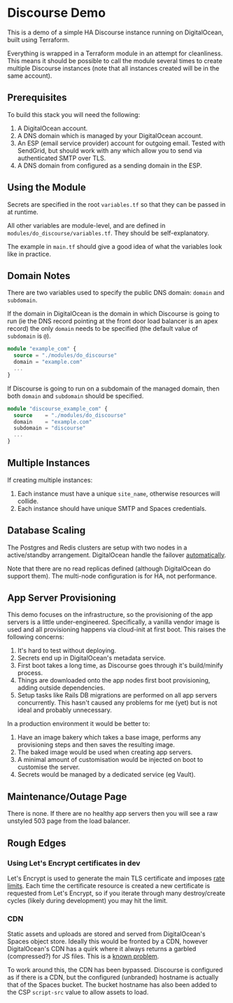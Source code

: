 # Discourse Demo

This is a demo of a simple HA Discourse instance running on DigitalOcean, built using Terraform.

Everything is wrapped in a Terraform module in an attempt for cleanliness. This means it should be possible to call the module several times to create multiple Discourse instances (note that all instances created will be in the same account).


## Prerequisites

To build this stack you will need the following:

1. A DigitalOcean account.
2. A DNS domain which is managed by your DigitalOcean account.
3. An ESP (email service provider) account for outgoing email. Tested with SendGrid, but should work with any which allow you to send via authenticated SMTP over TLS.
4. A DNS domain from configured as a sending domain in the ESP.


## Using the Module

Secrets are specified in the root `variables.tf` so that they can be passed in at runtime.

All other variables are module-level, and are defined in `modules/do_discourse/variables.tf`. They should be self-explanatory.

The example in `main.tf` should give a good idea of what the variables look like in practice.


## Domain Notes

There are two variables used to specify the public DNS domain: `domain` and `subdomain`.

If the domain in DigitalOcean is the domain in which Discourse is going to run (ie the DNS record pointing at the front door load balancer is an apex record) the only `domain` needs to be specified (the default value of `subdomain` is `@`).

```terraform
module "example_com" {
  source = "./modules/do_discourse"
  domain = "example.com"
  ...
}
```

If Discourse is going to run on a subdomain of the managed domain, then both `domain` and `subdomain` should be specified.

```terraform
module "discourse_example_com" {
  source    = "./modules/do_discourse"
  domain    = "example.com"
  subdomain = "discourse"
  ...
}
```


## Multiple Instances

If creating multiple instances:

1. Each instance must have a unique `site_name`, otherwise resources will collide.
2. Each instance should have unique SMTP and Spaces credentials.


## Database Scaling

The Postgres and Redis clusters are setup with two nodes in a active/standby arrangement. DigitalOcean handle the failover [automatically](https://docs.digitalocean.com/products/databases/#high-availability).

Note that there are no read replicas defined (although DigitalOcean do support them). The multi-node configuration is for HA, not performance.


## App Server Provisioning

This demo focuses on the infrastructure, so the provisioning of the app servers is a little under-engineered. Specifically, a vanilla vendor image is used and all provisioning happens via cloud-init at first boot. This raises the following concerns:

1. It's hard to test without deploying.
2. Secrets end up in DigitalOcean's metadata service.
3. First boot takes a long time, as Discourse goes through it's build/minify process.
4. Things are downloaded onto the app nodes first boot provisioning, adding outside dependencies.
5. Setup tasks like Rails DB migrations are performed on all app servers concurrently. This hasn't caused any problems for me (yet) but is not ideal and probably unnecessary.

In a production environment it would be better to:

1. Have an image bakery which takes a base image, performs any provisioning steps and then saves the resulting image.
2. The baked image would be used when creating app servers.
3. A minimal amount of customisation would be injected on boot to customise the server.
4. Secrets would be managed by a dedicated service (eg Vault).


## Maintenance/Outage Page

There is none. If there are no healthy app servers then you will see a raw unstyled 503 page from the load balancer.


## Rough Edges

### Using Let's Encrypt certificates in dev

Let's Encrypt is used to generate the main TLS certificate and imposes [rate limits](https://letsencrypt.org/docs/rate-limits/). Each time the certificate resource is created a new certificate is requested from Let's Encrypt, so if you iterate through many destroy/create cycles (likely during development) you may hit the limit.


### CDN

Static assets and uploads are stored and served from DigitalOcean's Spaces object store. Ideally this would be fronted by a CDN, however DigitalOcean's CDN has a quirk where it always returns a garbled (compressed?) for JS files. This is a [known problem](https://meta.discourse.org/t/using-object-storage-for-uploads-s3-clones/148916#digital-ocean-spaces).

To work around this, the CDN has been bypassed. Discourse is configured as if there is a CDN, but the configured (unbranded) hostname is actually that of the Spaces bucket. The bucket hostname has also been added to the CSP `script-src` value to allow assets to load.
